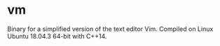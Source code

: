 # vm
Binary for a simplified version of the text editor Vim. Compiled on Linux Ubuntu 18.04.3 64-bit with C++14.
